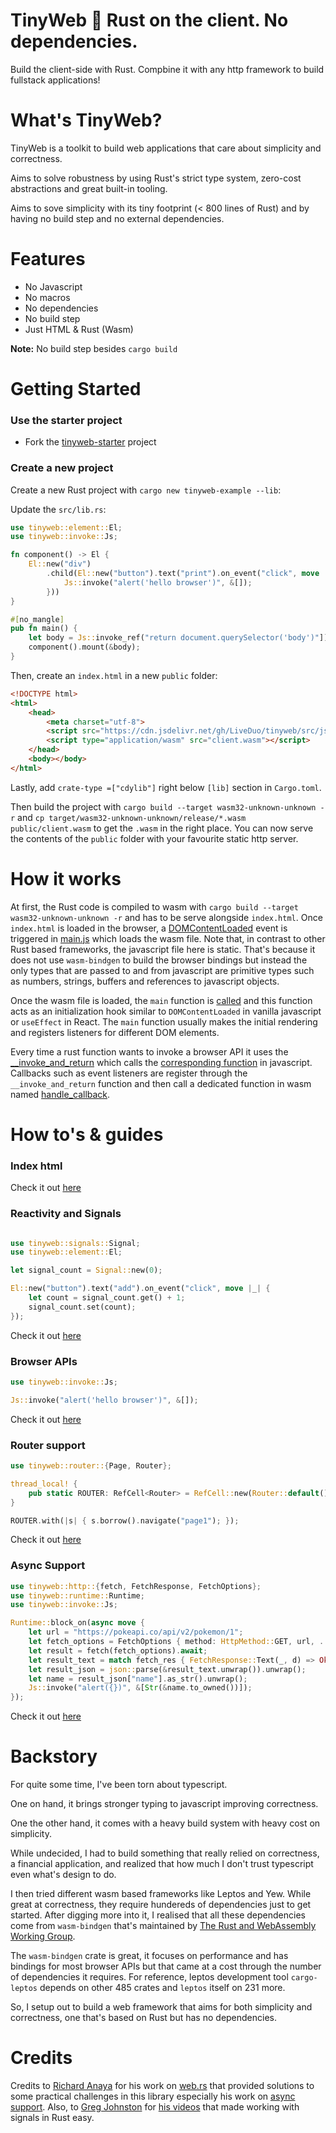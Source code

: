 # TinyWeb 🌱 Rust on the client. No dependencies.

Build the client-side with Rust. Compbine it with any http framework to build fullstack applications!

# What's TinyWeb?

TinyWeb is a toolkit to build web applications that care about simplicity and correctness.

Aims to solve robustness by using Rust's strict type system, zero-cost abstractions and great built-in tooling.

Aims to sove simplicity with its tiny footprint (< 800 lines of Rust) and by having no build step and no external dependencies.

# Features

- No Javascript
- No macros
- No dependencies
- No build step
- Just HTML & Rust (Wasm)

**Note:** No build step besides `cargo build`

# Getting Started

### Use the starter project

- Fork the [tinyweb-starter](https://github.com/LiveDuo/tinyweb-starter) project

### Create a new project

Create a new Rust project with `cargo new tinyweb-example --lib`:

Update the `src/lib.rs`:
```rs
use tinyweb::element::El;
use tinyweb::invoke::Js;

fn component() -> El {
    El::new("div")
        .child(El::new("button").text("print").on_event("click", move |_| {
            Js::invoke("alert('hello browser')", &[]);
        }))
}

#[no_mangle]
pub fn main() {
    let body = Js::invoke_ref("return document.querySelector('body')"]);
    component().mount(&body);
}
```

Then, create an `index.html` in a new `public` folder:
```html
<!DOCTYPE html>
<html>
    <head>
        <meta charset="utf-8">
        <script src="https://cdn.jsdelivr.net/gh/LiveDuo/tinyweb/src/js/main.js"></script>
        <script type="application/wasm" src="client.wasm"></script>
    </head>
    <body></body>
</html>
```

Lastly, add `crate-type =["cdylib"]` right below `[lib]` section in `Cargo.toml`.

Then build the project with `cargo build --target wasm32-unknown-unknown -r` and `cp target/wasm32-unknown-unknown/release/*.wasm public/client.wasm` to get the `.wasm` in the right place. You can now serve the contents of the `public` folder with your favourite static http server.



# How it works

At first, the Rust code is compiled to wasm with `cargo build --target wasm32-unknown-unknown -r` and has to be serve alongside `index.html`. Once `index.html` is loaded in the browser, a [DOMContentLoaded](https://github.com/LiveDuo/tinyweb/blob/feature/readme/src/js/main.js#L114) event
is triggered in [main.js](https://github.com/LiveDuo/tinyweb/blob/feature/readme/src/js/main.js#L91) which loads the wasm file. Note that, in contrast to other Rust based frameworks, the javascript file here is static. That's because it does not use `wasm-bindgen` to build the browser bindings but instead the only types that are passed to and from javascript are primitive types such as numbers, strings, buffers and references to javascript objects.

Once the wasm file is loaded, the `main` function is [called](https://github.com/LiveDuo/tinyweb/blob/feature/readme/src/js/main.js#L96) and this function acts as an initialization hook similar to `DOMContentLoaded` in vanilla javascript or `useEffect` in React. The `main` function usually makes the initial rendering and registers listeners for different DOM elements.

Every time a rust function wants to invoke a browser API it uses the [__invoke_and_return](https://github.com/LiveDuo/tinyweb/blob/feature/readme/src/rust/src/invoke.rs#L84) which calls the [corresponding function](https://github.com/LiveDuo/tinyweb/blob/feature/readme/src/js/main.js#L64) in javascript. Callbacks such as event listeners are register through the `__invoke_and_return` function and then call a dedicated function in wasm named [handle_callback](https://github.com/LiveDuo/tinyweb/blob/feature/readme/src/rust/src/handlers.rs#L14).

# How to's & guides

### Index html



Check it out [here](https://github.com/LiveDuo/tinyweb-starter/blob/master/public/index.html)

### Reactivity and Signals

```rs

use tinyweb::signals::Signal;
use tinyweb::element::El;

let signal_count = Signal::new(0);

El::new("button").text("add").on_event("click", move |_| {
    let count = signal_count.get() + 1;
    signal_count.set(count);
});
```

Check it out [here](https://github.com/LiveDuo/tinyweb/blob/feature/readme/examples/features/src/lib.rs#L94)

### Browser APIs

```rs
use tinyweb::invoke::Js;

Js::invoke("alert('hello browser')", &[]);
```

Check it out [here](https://github.com/LiveDuo/tinyweb/blob/feature/readme/examples/features/src/lib.rs#L87)

### Router support

```rs
use tinyweb::router::{Page, Router};

thread_local! {
    pub static ROUTER: RefCell<Router> = RefCell::new(Router::default());
}

ROUTER.with(|s| { s.borrow().navigate("page1"); });
```

Check it out [here](https://github.com/LiveDuo/tinyweb/blob/feature/readme/examples/features/src/lib.rs#L21)

### Async Support

```rs
use tinyweb::http::{fetch, FetchResponse, FetchOptions};
use tinyweb::runtime::Runtime;
use tinyweb::invoke::Js;

Runtime::block_on(async move {
    let url = "https://pokeapi.co/api/v2/pokemon/1";
    let fetch_options = FetchOptions { method: HttpMethod::GET, url, ..Default::default()};
    let result = fetch(fetch_options).await;
    let result_text = match fetch_res { FetchResponse::Text(_, d) => Ok(d), _ => Err(()), };
    let result_json = json::parse(&result_text.unwrap()).unwrap();
    let name = result_json["name"].as_str().unwrap();
    Js::invoke("alert({})", &[Str(&name.to_owned())]);
});
```

Check it out [here](https://github.com/LiveDuo/tinyweb/blob/feature/readme/examples/features/src/lib.rs#L83)

# Backstory

For quite some time, I've been torn about typescript.

One on hand, it brings stronger typing to javascript improving correctness.

One the other hand, it comes with a heavy build system with heavy cost on simplicity.

While undecided, I had to build something that really relied on correctness, a financial application, and realized that how much I don't trust typescript even what's design to do.

I then tried different wasm based frameworks like Leptos and Yew. While great at correctness, they require hundereds of dependencies just to get started. After digging more into it, I realised that all these dependencies come from `wasm-bindgen` that's maintained by [The Rust and WebAssembly Working Group](https://rustwasm.github.io).

The `wasm-bindgen` crate is great, it focuses on performance and has bindings for most browser APIs but that came at a cost through the number of dependencies it requires. For reference, leptos development tool `cargo-leptos` depends on other 485 crates and `leptos` itself on 231 more.

So, I setup out to build a web framework that aims for both simplicity and correctness, one that's based on Rust but has no dependencies.


# Credits

Credits to [Richard Anaya](https://github.com/richardanaya) for his work on [web.rs](https://github.com/richardanaya/web.rs) that provided solutions to some practical challenges in this library especially his work on [async support](https://github.com/richardanaya/web.rs/blob/master/crates/web/src/executor.rs). Also, to [Greg Johnston](https://github.com/gbj) for [his videos](https://www.youtube.com/@gbjxc/videos) that made working with signals in Rust easy.

